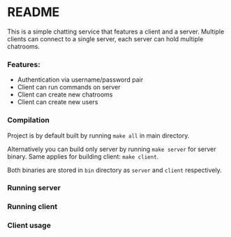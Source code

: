 # README #

This is a simple chatting service that features a client and a server. Multiple clients can connect to a single server, each server can hold multiple chatrooms. 

### Features: ###

- Authentication via username/password pair
- Client can run commands on server
- Client can create new chatrooms
- Client can create new users

### Compilation ###

Project is by default built by running `make all` in main directory.

Alternatively you can build only server by running `make server` for server binary. Same applies for building client: `make client`.

Both binaries are stored in `bin` directory as `server` and `client` respectively.

### Running server ### 

### Running client ###

### Client usage ###
